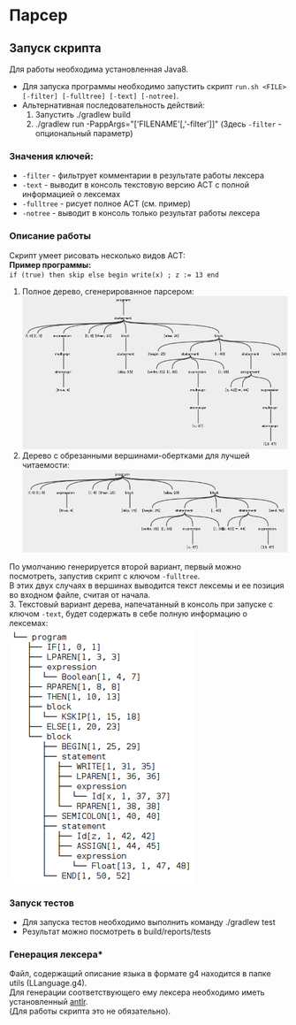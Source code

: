 # Парсер

## Запуск скрипта
Для работы необходима установленная Java8.  
* Для запуска программы необходимо запустить скрипт `run.sh <FILE> [-filter] [-fulltree] [-text] [-notree]`.
* Альтернативная последовательность действий:  
  1. Запустить ./gradlew build  
  2. ./gradlew run -PappArgs="['FILENAME'[,'-filter']]"  (Здесь `-filter`  - опциональный параметр)

### Значения ключей:
* `-filter` - фильтрует комментарии в результате работы лексера
* `-text` - выводит в консоль текстовую версию АСТ с полной информацией о лексемах
* `-fulltree` - рисует полное АСТ (см. пример)
* `-notree` - выводит в консоль только результат работы лексера  

### Описание работы  
Скрипт умеет рисовать несколько видов АСТ:  
**Пример программы:**  
`if (true) then skip else begin write(x) ; z := 13 end`
1. Полное дерево, сгенерированное парсером:  
![alt text][full]
2. Дерево с обрезанными вершинами-обертками для лучшей читаемости:  
![alt text][trimmed]

По умолчанию генерируется второй вариант, первый можно посмотреть, запустив скрипт с ключом `-fulltree`.  
В этих двух случаях в вершинах выводится текст лексемы и ее позиция во входном файле, считая от начала.  
3. Текстовый вариант дерева, напечатанный в консоль при запуске с ключом `-text`, будет содержать в себе полную информацию о лексемах:  
![alt text][text]

### Запуск тестов
* Для запуска тестов необходимо выполнить команду ./gradlew test
* Результат можно посмотреть в build/reports/tests
### Генерация лексера*
Файл, содержащий описание языка в формате g4 находится в папке utils (LLanguage.g4).  
Для генерации соответствующего ему лексера необходимо иметь установленный [antlr](http://www.antlr.org/).  
(Для работы скрипта это не обязательно).  

[full]: https://github.com/bugogish/Formal-Languages/blob/Parser/img/FULL.png "Full tree"
[trimmed]: https://github.com/bugogish/Formal-Languages/blob/Parser/img/TRiMMED.png "Trimmed tree"
[text]: https://github.com/bugogish/Formal-Languages/blob/Parser/img/TEXT.png "Text tree"